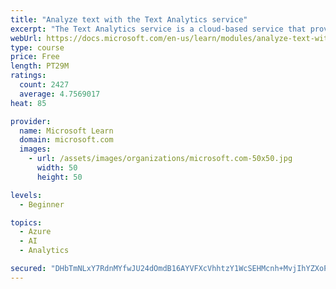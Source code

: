```yaml
---
title: "Analyze text with the Text Analytics service"
excerpt: "The Text Analytics service is a cloud-based service that provides advanced natural language processing over raw text for sentiment analysis, key phrase extraction, named entity recognition, and language detection."
webUrl: https://docs.microsoft.com/en-us/learn/modules/analyze-text-with-text-analytics-service/
type: course
price: Free
length: PT29M
ratings:
  count: 2427
  average: 4.7569017
heat: 85

provider:
  name: Microsoft Learn
  domain: microsoft.com
  images:
    - url: /assets/images/organizations/microsoft.com-50x50.jpg
      width: 50
      height: 50

levels:
  - Beginner

topics:
  - Azure
  - AI
  - Analytics

secured: "DHbTmNLxY7RdnMYfwJU24dOmdB16AYVFXcVhhtzY1WcSEHMcnh+MvjIhYZXoPJHbcpgjzZuYVyUS7CpCjKkT/JyWh5C0XZONXNNfiMrsHQYirkAD40+jBUrl3s6Nl4gLskVHdJy0lTSvpDyqS5jyLicMXGb7FrvwM+tzcr4XOtidGRI720PSNpATcJfmcOKdoO71fNXP2mMEa/lYbzMysmLaF2nZs4summ3RGnzb8+z4MWGWwxeD4jjVQZs5o8jLMNCG5UVK7XQK5+sgHtv5u1De78j62edyoprpfIR+Jg15GaFaey6f3HjWZMIxZEeJ+ZPegz23DbpCHSZ4ySuPcJa5lEOrCb9tLO0pt64noQ13rCubdAmwEi8z9cNTA9a7J2QoWU1QXXk7FX2Hhq66+MaU8gmuhWs70dQ5SKoADLo=;CyXM0hvNy82NjwRU8zE3Kg=="
---
```


